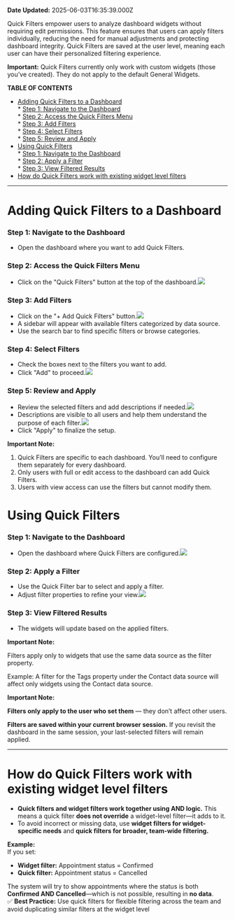 **Date Updated:** 2025-06-03T16:35:39.000Z

Quick Filters empower users to analyze dashboard widgets without requiring edit permissions. This feature ensures that users can apply filters individually, reducing the need for manual adjustments and protecting dashboard integrity. Quick Filters are saved at the user level, meaning each user can have their personalized filtering experience.

**Important:** Quick Filters currently only work with custom widgets (those you’ve created). They do not apply to the default General Widgets.

  
**TABLE OF CONTENTS**

* [Adding Quick Filters to a Dashboard](#Adding-Quick-Filters-to-a-Dashboard)  
      * [Step 1: Navigate to the Dashboard](#Step-1%3A-Navigate-to-the-Dashboard)  
      * [Step 2: Access the Quick Filters Menu](#Step-2%3A-Access-the-Quick-Filters-Menu)  
      * [Step 3: Add Filters](#Step-3%3A-Add-Filters)  
      * [Step 4: Select Filters](#Step-4%3A-Select-Filters)  
      * [Step 5: Review and Apply](#Step-5%3A-Review-and-Apply)
* [Using Quick Filters](#Using-Quick-Filters)  
      * [Step 1: Navigate to the Dashboard](#Step-1%3A-Navigate-to-the-Dashboard-1)  
      * [Step 2: Apply a Filter](#Step-2%3A-Apply-a-Filter)  
      * [Step 3: View Filtered Results](#Step-3%3A-View-Filtered-Results)
* [How do Quick Filters work with existing widget level filters](#How-do-Quick-Filters-work-with-existing-widget-level-filters)

---

  
# **Adding Quick Filters to a Dashboard**

### **Step 1: Navigate to the Dashboard**

* Open the dashboard where you want to add Quick Filters.

### **Step 2: Access the Quick Filters Menu**

* Click on the "Quick Filters" button at the top of the dashboard.![](https://s3.amazonaws.com/cdn.freshdesk.com/data/helpdesk/attachments/production/155040114997/original/T0suHQk2dCQpgAc8UIf4qC9T34ZpayF4hw.png?1737371785)

### **Step 3: Add Filters**

* Click on the "+ Add Quick Filters" button.![](https://s3.amazonaws.com/cdn.freshdesk.com/data/helpdesk/attachments/production/155040115064/original/tDwpX6ApzJjmkYzNb2ZoWSoAN8iNukRJ0w.png?1737371824)
* A sidebar will appear with available filters categorized by data source.
* Use the search bar to find specific filters or browse categories.

  
### **Step 4: Select Filters**

* Check the boxes next to the filters you want to add.
* Click "Add" to proceed.![](https://s3.amazonaws.com/cdn.freshdesk.com/data/helpdesk/attachments/production/155040115095/original/YcUMzjaWVnlaVI82og2WERYk9c5_dk9R3Q.png?1737371849)

  
### **Step 5: Review and Apply**

* Review the selected filters and add descriptions if needed.![](https://s3.amazonaws.com/cdn.freshdesk.com/data/helpdesk/attachments/production/155040115115/original/oI-ZetIP6_0wzfe1a5x7FiUDx4T6kmX5pA.png?1737371866)
* Descriptions are visible to all users and help them understand the purpose of each filter.![](https://s3.amazonaws.com/cdn.freshdesk.com/data/helpdesk/attachments/production/155040115130/original/yWVGZqpNCy3h_jVkv14yrpd_-ZpmVtYhmw.png?1737371884)
* Click "Apply" to finalize the setup.

  
**Important Note:**

1. Quick Filters are specific to each dashboard. You’ll need to configure them separately for every dashboard.
2. Only users with full or edit access to the dashboard can add Quick Filters.
3. Users with view access can use the filters but cannot modify them.
  
  
# **Using Quick Filters**

### **Step 1: Navigate to the Dashboard**

* Open the dashboard where Quick Filters are configured.![](https://s3.amazonaws.com/cdn.freshdesk.com/data/helpdesk/attachments/production/155040115168/original/LkPIK_jpc9dtbo9uMk3KzGw4GmiPQJveQA.png?1737371919)

### **Step 2: Apply a Filter**

* Use the Quick Filter bar to select and apply a filter.
* Adjust filter properties to refine your view.![](https://s3.amazonaws.com/cdn.freshdesk.com/data/helpdesk/attachments/production/155040115200/original/iRGkULrbFMewxJyMi2JdJCFb1JlH7TjavA.png?1737371939)

### **Step 3: View Filtered Results**

* The widgets will update based on the applied filters.

**Important Note:**

Filters apply only to widgets that use the same data source as the filter property.

Example: A filter for the Tags property under the Contact data source will affect only widgets using the Contact data source.

**Important Note:**

**Filters only apply to the user who set them** — they don’t affect other users.

**Filters are saved within your current browser session.** If you revisit the dashboard in the same session, your last-selected filters will remain applied.

---

# **How do Quick Filters work with existing widget level filters**

* **Quick filters and widget filters work together using AND logic.** This means a quick filter **does not override** a widget-level filter—it adds to it.
* To avoid incorrect or missing data, use **widget filters for widget-specific needs** and **quick filters for broader, team-wide filtering.**  
    
**Example:**  
If you set:  
   * **Widget filter:** Appointment status = Confirmed  
   * **Quick filter:** Appointment status = Cancelled  
         
   The system will try to show appointments where the status is both **Confirmed AND Cancelled**—which is not possible, resulting in **no data**.  
   ✅ **Best Practice:** Use quick filters for flexible filtering across the team and avoid duplicating similar filters at the widget level